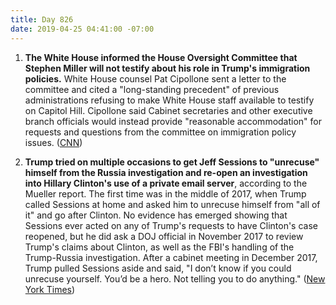 ```yaml
---
title: Day 826
date: 2019-04-25 04:41:00 -07:00
---
```


1. **The White House informed the House Oversight Committee that Stephen Miller will not testify about his role in Trump's immigration policies.** White House counsel Pat Cipollone sent a letter to the committee and cited a "long-standing precedent" of previous administrations refusing to make White House staff available to testify on Capitol Hill. Cipollone said Cabinet secretaries and other executive branch officials would instead provide "reasonable accommodation" for requests and questions from the committee on immigration policy issues. ([CNN](https://www.cnn.com/2019/04/24/politics/white-house-stephen-miller-testify-immigration/index.html))

2. **Trump tried on multiple occasions to get Jeff Sessions to "unrecuse" himself from the Russia investigation and re-open an investigation into Hillary Clinton's use of a private email server**, according to the Mueller report. The first time was in the middle of 2017, when Trump called Sessions at home and asked him to unrecuse himself from "all of it" and go after Clinton. No evidence has emerged showing that Sessions ever acted on any of Trump's requests to have Clinton's case reopened, but he did ask a DOJ official in November 2017 to review Trump's claims about Clinton, as well as the FBI's handling of the Trump-Russia investigation. After a cabinet meeting in December 2017, Trump pulled Sessions aside and said, "I don’t know if you could unrecuse yourself. You’d be a hero. Not telling you to do anything." ([New York Times](https://www.nytimes.com/2019/04/24/us/politics/jeff-sessions-hillary-clinton-donald-trump.html))